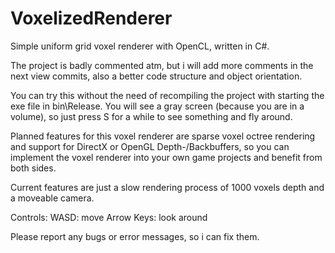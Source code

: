 VoxelizedRenderer
=================

Simple uniform grid voxel renderer with OpenCL, written in C#.

The project is badly commented atm, but i will add more comments
in the next view commits, also a better code structure and object orientation.

You can try this without the need of recompiling the project with starting
the exe file in bin\Release. You will see a gray screen (because you are in a volume),
so just press S for a while to see something and fly around.

Planned features for this voxel renderer are sparse voxel octree rendering
and support for DirectX or OpenGL Depth-/Backbuffers, so you can implement the
voxel renderer into your own game projects and benefit from both sides.

Current features are just a slow rendering process of 1000 voxels depth and a moveable
camera.

Controls:
WASD:		move
Arrow Keys: look around

Please report any bugs or error messages, so i can fix them.